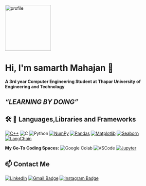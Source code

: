 <img src="https://user-gen-media-assets.s3.amazonaws.com/gpt4o_images/23e2913c-505d-49fd-a3f2-aeda9d75f6c9.png" alt="profile" width="150"/>

# Hi, I'm samarth Mahajan 👋
**A 3rd year Computer Engineering Student at Thapar University of Engineering and Technology**

*“LEARNING BY DOING”*
---

## 🛠️ 🧰 Languages,Libraries and Frameworks

[![C++](https://img.shields.io/badge/C++-00599C?style=for-the-badge&logo=c%2B%2B&logoColor=white)](https://isocpp.org/)
![C](https://img.shields.io/badge/C-00599C?style=for-the-badge&logo=c&logoColor=white)
![Python](https://img.shields.io/badge/Python-3776AB?style=for-the-badge&logo=python&logoColor=white)
[![NumPy](https://img.shields.io/badge/NumPy-013243?style=for-the-badge&logo=numpy&logoColor=white)](https://numpy.org/)
[![Pandas](https://img.shields.io/badge/Pandas-150458?style=for-the-badge&logo=pandas&logoColor=white)](https://pandas.pydata.org/)
[![Matplotlib](https://img.shields.io/badge/Matplotlib-11557C?style=for-the-badge&logo=matplotlib&logoColor=white)](https://matplotlib.org/)
[![Seaborn](https://img.shields.io/badge/Seaborn-0769AD?style=for-the-badge&logo=seaborn&logoColor=white)](https://seaborn.pydata.org/)
[![LangChain](https://img.shields.io/badge/LangChain-32CD32?style=for-the-badge&logo=python&logoColor=white)](https://python.langchain.com/)

**My Go-To Coding Spaces:**
![Google Colab](https://img.shields.io/badge/Colab-F9AB00?style=for-the-badge&logo=googlecolab&logoColor=white)
![VSCode](https://img.shields.io/badge/VS_Code-007ACC?style=for-the-badge&logo=visual-studio-code&logoColor=white)
[![Jupyter](https://img.shields.io/badge/Jupyter-F37626?style=for-the-badge&logo=jupyter&logoColor=white)](https://jupyter.org/)



## 📫 Contact Me
[![LinkedIn](https://img.shields.io/badge/LinkedIn-blue?style=for-the-badge&logo=linkedin&logoColor=white)](https://www.linkedin.com/in/samarth-mahajan-b62a6b274/)
[![Gmail Badge](https://img.shields.io/badge/-Gmail-D14836?style=for-the-badge&logo=gmail&logoColor=white)](samarthmahajan77@gmail.com)
[![Instagram Badge](https://img.shields.io/badge/-Instagram-E4405F?style=for-the-badge&logo=instagram&logoColor=white)](https://www.instagram.com/samarth_mahajan20/)




<!-- Optionally add featured work here as bullet points or with repo shields -->
